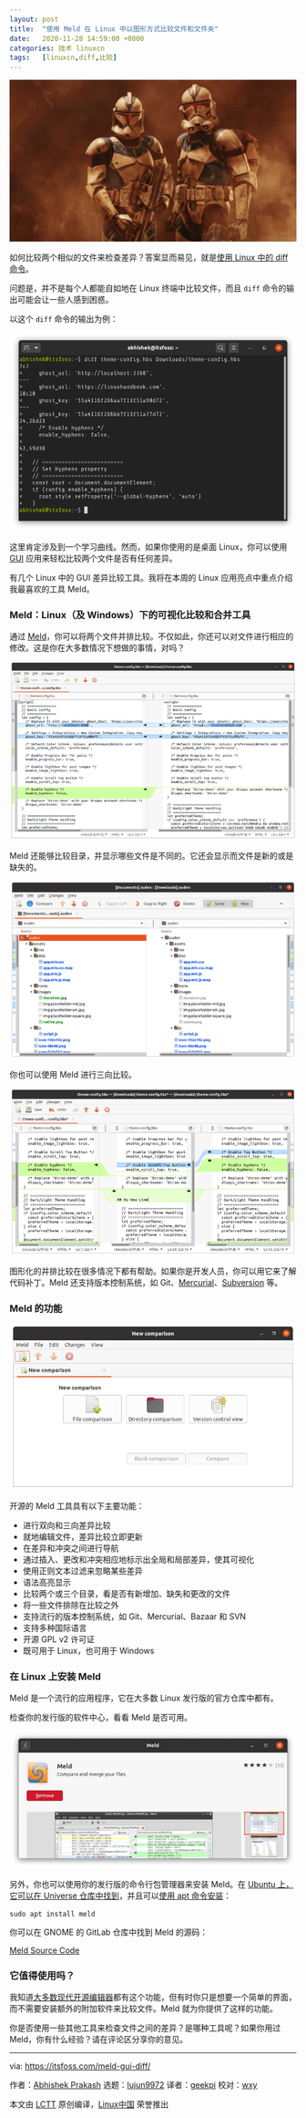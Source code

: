 ```yaml
---
layout: post
title:	"使用 Meld 在 Linux 中以图形方式比较文件和文件夹"
date:	2020-11-28 14:59:00 +0800 
categories:	技术 linuxcn 
tags:	[linuxcn,diff,比较]
---
```



![](/Asserts/Images/album/202011/28/145914mr5zcl2wnns8rj5j.jpg)


如何比较两个相似的文件来检查差异？答案显而易见，就是[使用 Linux 中的 diff 命令](https://linuxhandbook.com/diff-command/)。


问题是，并不是每个人都能自如地在 Linux 终端中比较文件，而且 `diff` 命令的输出可能会让一些人感到困惑。


以这个 `diff` 命令的输出为例：


![](/Asserts/Images/album/202011/28/150137anmhkwoqpqd2cfnc.png)


这里肯定涉及到一个学习曲线。然而，如果你使用的是桌面 Linux，你可以使用 [GUI](https://itsfoss.com/gui-cli-tui/) 应用来轻松比较两个文件是否有任何差异。


有几个 Linux 中的 GUI 差异比较工具。我将在本周的 Linux 应用亮点中重点介绍我最喜欢的工具 Meld。


### Meld：Linux（及 Windows）下的可视化比较和合并工具


通过 [Meld](https://meldmerge.org)，你可以将两个文件并排比较。不仅如此，你还可以对文件进行相应的修改。这是你在大多数情况下想做的事情，对吗？


![File Comparison](/Asserts/Images/album/202011/28/145956hp3qpa52ypudtw95.png)


Meld 还能够比较目录，并显示哪些文件是不同的。它还会显示而文件是新的或是缺失的。


![Directory Comparison](/Asserts/Images/album/202011/28/150003ovv6gs6iwyzzygsd.png)


你也可以使用 Meld 进行三向比较。


![Three Way File Comparison](/Asserts/Images/album/202011/28/150010saxeegieehleo2cm.png)


图形化的并排比较在很多情况下都有帮助。如果你是开发人员，你可以用它来了解代码补丁。Meld 还支持版本控制系统，如 Git、[Mercurial](https://www.mercurial-scm.org/)、[Subversion](https://subversion.apache.org/) 等。


### Meld 的功能


![](/Asserts/Images/album/202011/28/150014rj3vhvl9vijhmj9i.png)


开源的 Meld 工具具有以下主要功能：


* 进行双向和三向差异比较
* 就地编辑文件，差异比较立即更新
* 在差异和冲突之间进行导航
* 通过插入、更改和冲突相应地标示出全局和局部差异，使其可视化
* 使用正则文本过滤来忽略某些差异
* 语法高亮显示
* 比较两个或三个目录，看是否有新增加、缺失和更改的文件
* 将一些文件排除在比较之外
* 支持流行的版本控制系统，如 Git、Mercurial、Bazaar 和 SVN
* 支持多种国际语言
* 开源 GPL v2 许可证
* 既可用于 Linux，也可用于 Windows


### 在 Linux 上安装 Meld


Meld 是一个流行的应用程序，它在大多数 Linux 发行版的官方仓库中都有。


检查你的发行版的软件中心，看看 Meld 是否可用。


![Meld In Ubuntu Software Center](/Asserts/Images/album/202011/28/150023psh63wgsrgug1ue2.png)


另外，你也可以使用你的发行版的命令行包管理器来安装 Meld。在 [Ubuntu 上，它可以在 Universe 仓库中找到](https://itsfoss.com/ubuntu-repositories/)，并且可以[使用 apt 命令安装](https://itsfoss.com/apt-command-guide/)：



```
sudo apt install meld

```

你可以在 GNOME 的 GitLab 仓库中找到 Meld 的源码：


[Meld Source Code](https://gitlab.gnome.org/GNOME/meld)


### 它值得使用吗？


我知道[大多数现代开源编辑器](https://itsfoss.com/best-modern-open-source-code-editors-for-linux/)都有这个功能，但有时你只是想要一个简单的界面，而不需要安装额外的附加软件来比较文件。Meld 就为你提供了这样的功能。


你是否使用一些其他工具来检查文件之间的差异？是哪种工具呢？如果你用过 Meld，你有什么经验？请在评论区分享你的意见。




---


via: <https://itsfoss.com/meld-gui-diff/>


作者：[Abhishek Prakash](https://itsfoss.com/author/abhishek/) 选题：[lujun9972](https://github.com/lujun9972) 译者：[geekpi](https://github.com/geekpi) 校对：[wxy](https://github.com/wxy)


本文由 [LCTT](https://github.com/LCTT/TranslateProject) 原创编译，[Linux中国](https://linux.cn/) 荣誉推出
